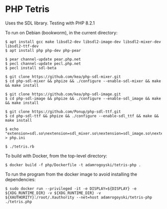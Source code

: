 # PHP Tetris

Uses the SDL library. Testing with PHP 8.2.1

To run on Debian (bookworm), in the current directory:

```
$ apt install gcc make libsdl2-dev libsdl2-image-dev libsdl2-mixer-dev libsdl2-ttf-dev
$ apt install php php-dev php-pear

$ pear channel-update pear.php.net
$ pecl channel-update pecl.php.net
$ pecl install sdl-beta

$ git clone https://github.com/kea/php-sdl-mixer.git
$ cd php-sdl-mixer && phpize && ./configure --enable-sdl-mixer && make && make install

$ git clone https://github.com/kea/php-sdl-image.git
$ cd php-sdl-image && phpize && ./configure --enable-sdl_image && make && make install

$ git clone https://github.com/Ponup/php-sdl-ttf.git
$ cd php-sdl-ttf && phpize && ./configure --enable-sdl_ttf && make && make install

$ echo "extension=sdl.so\nextension=sdl_mixer.so\nextension=sdl_image.so\nextension=sdl_ttf.so\n" > php.ini

$ ./tetris.rb
```

To build with Docker, from the top-level directory:

```
$ docker build -f php/Dockerfile -t adamrogoyski/tetris-php .
```

To run the program from the docker image to avoid installing the dependencies:

```
$ sudo docker run --privileged -it -e DISPLAY=${DISPLAY} -e ${XDG_RUNTIME_DIR} -v ${XDG_RUNTIME_DIR} -v ${XAUTHORITY}:/root/.Xauthority --net=host adamrogoyski/tetris-php ./tetris.php
```

